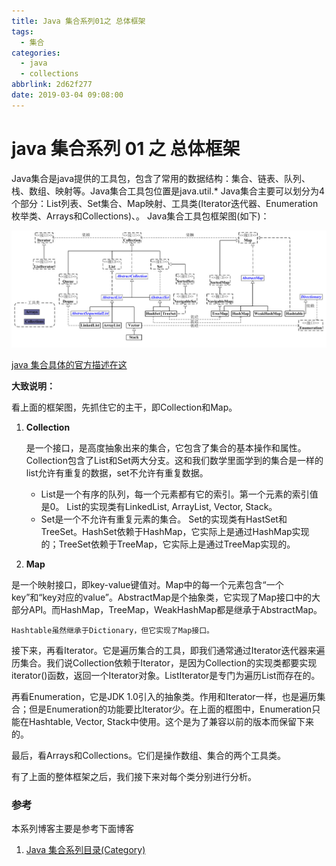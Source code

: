 ```yaml
---
title: Java 集合系列01之 总体框架
tags:
  - 集合
categories:
  - java
  - collections
abbrlink: 2d62f277
date: 2019-03-04 09:08:00
---
```

# java 集合系列 01 之 总体框架

Java集合是java提供的工具包，包含了常用的数据结构：集合、链表、队列、栈、数组、映射等。Java集合工具包位置是java.util.*
Java集合主要可以划分为4个部分：List列表、Set集合、Map映射、工具类(Iterator迭代器、Enumeration枚举类、Arrays和Collections)、。
Java集合工具包框架图(如下)：

![upload successful](/images/pasted-154.png)

[java 集合具体的官方描述在这](https://docs.oracle.com/javase/tutorial/collections/index.html)

<!--more -->

**大致说明：**

看上面的框架图，先抓住它的主干，即Collection和Map。

1. **Collection**

   是一个接口，是高度抽象出来的集合，它包含了集合的基本操作和属性。 Collection包含了List和Set两大分支。这和我们数学里面学到的集合是一样的list允许有重复的数据，set不允许有重复数据。

   * List是一个有序的队列，每一个元素都有它的索引。第一个元素的索引值是0。
     List的实现类有LinkedList, ArrayList, Vector, Stack。
   *  Set是一个不允许有重复元素的集合。
      Set的实现类有HastSet和TreeSet。HashSet依赖于HashMap，它实际上是通过HashMap实现的；TreeSet依赖于TreeMap，它实际上是通过TreeMap实现的。

2.  **Map**

   是一个映射接口，即key-value键值对。Map中的每一个元素包含“一个key”和“key对应的value”。AbstractMap是个抽象类，它实现了Map接口中的大部分API。而HashMap，TreeMap，WeakHashMap都是继承于AbstractMap。

    Hashtable虽然继承于Dictionary，但它实现了Map接口。

接下来，再看Iterator。它是遍历集合的工具，即我们通常通过Iterator迭代器来遍历集合。我们说Collection依赖于Iterator，是因为Collection的实现类都要实现iterator()函数，返回一个Iterator对象。ListIterator是专门为遍历List而存在的。

再看Enumeration，它是JDK 1.0引入的抽象类。作用和Iterator一样，也是遍历集合；但是Enumeration的功能要比Iterator少。在上面的框图中，Enumeration只能在Hashtable, Vector, Stack中使用。这个是为了兼容以前的版本而保留下来的。

最后，看Arrays和Collections。它们是操作数组、集合的两个工具类。

有了上面的整体框架之后，我们接下来对每个类分别进行分析。

### 参考

本系列博客主要是参考下面博客

1. [Java 集合系列目录(Category)](https://www.cnblogs.com/skywang12345/p/3323085.html)

